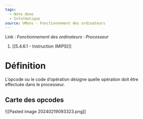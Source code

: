 ```yaml
---
tags:
  - Note_done
  - Informatique
source: UMons - Fonctionnement des ordinateurs
---
```


Link :
_Fonctionnement des ordinateurs : Processeur_
1. [[5.4.6.1 - Instruction (MIPS)]]

# Définition
L’opcode ou le code d’opération désigne quelle opération doit être effectuée dans le processeur.

## Carte des opcodes 
![[Pasted image 20240219093323.png]]
